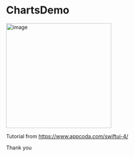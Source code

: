 # ChartsDemo

<img width="286" alt="image" src="https://user-images.githubusercontent.com/3993516/173272243-613dd228-50d7-4867-835e-34ba9ac33d8c.png">

Tutorial from https://www.appcoda.com/swiftui-4/

Thank you 


